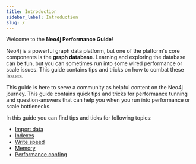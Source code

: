 ```yaml
---
title: Introduction
sidebar_label: Introduction
slug: /
---
```


Welcome to the **Neo4j Performance Guide**!  

Neo4j is a powerful graph data platform, but one of the platform's core components is the **graph database**. Learning and exploring the database can be fun, but you can sometimes run into some wired performance or scale issues. 
This guide contains tips and tricks on how to combat these issues. 

This guide is here to serve a community as helpful content on the Neo4j journey. This guide contains quick tips and tricks for performance tunning and question-answers that can help you when you run into performance or scale bottlenecks. 

In this guide you can find tips and ticks for following topics: 
* [Import data](/docs/import-data.md)
* [Indexes](/docs/indexing.md)
* [Write speed](docs/../write-speed.md)
* [Memory](docs/memory.md)
* [Performance confing](docs/performance-config.md)




